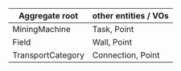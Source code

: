 |Aggregate root | other entities / VOs |
|---|---|
| MiningMachine | Task, Point |
| Field | Wall, Point |
| TransportCategory | Connection, Point |